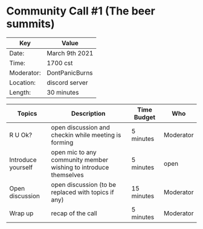 # Community Call #1 (The beer summits)

Key | Value
------------ | -------------
 Date: | March 9th 2021 
 Time: | 1700 cst
 Moderator:| DontPanicBurns 
 Location: | discord server 
 Length: | 30 minutes 

Topics | Description | Time Budget | Who
------------ | ------------- | ------------- | -------------
R U Ok?  | open discussion and checkin while meeting is forming | 5 minutes | Moderator
Introduce yourself | open mic to any community member wishing to introduce themselves | 5 minutes | open
Open discussion | open discussion (to be replaced with topics if any) | 15 minutes | Moderator
Wrap up | recap of the call | 5 minutes | Moderator



